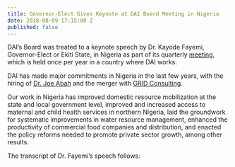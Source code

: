 ```yaml
---
title: Governor-Elect Gives Keynote at DAI Board Meeting in Nigeria
date: 2018-08-09 17:15:00 Z
published: false
---
```


DAI’s Board was treated to a keynote speech by Dr. Kayode Fayemi, Governor-Elect or Ekiti State, in Nigeria as part of its quarterly [meeting](https://www.dai.com/news/dai-board-members-engage-with-partners-and-projects-in-nairobi-kenya), which is held once per year in a country where DAI works. 

DAI has made major commitments in Nigeria in the last few years, with the hiring of [Dr. Joe Abah](https://www.dai.com/who-we-are/our-team/joe-abah) and the merger with [GRID Consulting](https://www.dai.com/news/dai-joins-forces-with-nigerias-grid-consulting). 

Our work in Nigeria has improved domestic resource mobilization at the state and local government level, improved and increased access to maternal and child health services in northern Nigeria, laid the groundwork for systematic improvements in water resource management, enhanced the productivity of commercial food companies and distribution, and enacted the policy reforms needed to promote private sector growth, among other results. 

The transcript of Dr. Fayemi’s speech follows:

